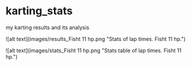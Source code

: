 # karting_stats
my karting results and its analysis

![alt text](images/results_Fisht 11 hp.png "Stats of lap times. Fisht 11 hp.")

![alt text](images/stats_Fisht 11 hp.png "Stats table of lap times. Fisht 11 hp.")